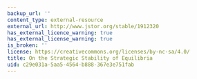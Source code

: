 ```yaml
---
backup_url: ''
content_type: external-resource
external_url: http://www.jstor.org/stable/1912320
has_external_licence_warning: true
has_external_license_warning: true
is_broken: ''
license: https://creativecommons.org/licenses/by-nc-sa/4.0/
title: On the Strategic Stability of Equilibria
uid: c29e031a-5aa5-4564-b888-367e3e751fab
---
```

